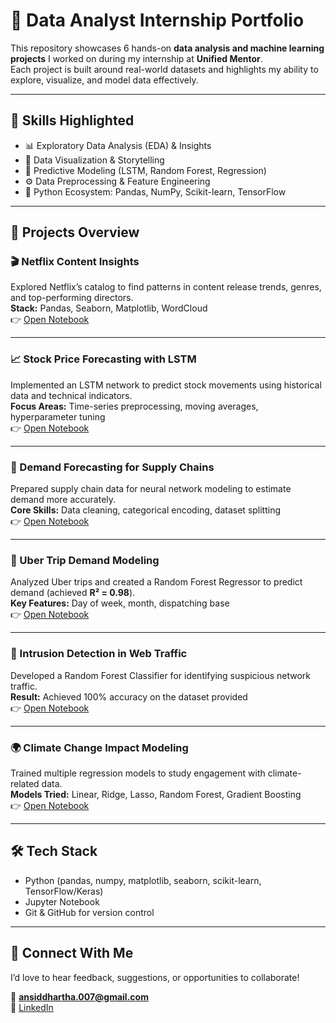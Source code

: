 # 🌟 Data Analyst Internship Portfolio

This repository showcases 6 hands-on **data analysis and machine learning projects** I worked on during my internship at **Unified Mentor**.  
Each project is built around real-world datasets and highlights my ability to explore, visualize, and model data effectively.  

---

## 🔑 Skills Highlighted
- 📊 Exploratory Data Analysis (EDA) & Insights  
- 🎨 Data Visualization & Storytelling  
- 🧠 Predictive Modeling (LSTM, Random Forest, Regression)  
- ⚙️ Data Preprocessing & Feature Engineering  
- 🐍 Python Ecosystem: Pandas, NumPy, Scikit-learn, TensorFlow  

---

## 📂 Projects Overview

### 🎬 Netflix Content Insights  
Explored Netflix’s catalog to find patterns in content release trends, genres, and top-performing directors.  
**Stack:** Pandas, Seaborn, Matplotlib, WordCloud  
👉 [Open Notebook](./Project1-Netflix-Content-Analysis/Netflix_Content_Analysis.ipynb)  

---

### 📈 Stock Price Forecasting with LSTM  
Implemented an LSTM network to predict stock movements using historical data and technical indicators.  
**Focus Areas:** Time-series preprocessing, moving averages, hyperparameter tuning  
👉 [Open Notebook](./Project2-Stock-Market-Prediction/Stock_Market_Prediction.ipynb)  

---

### 🚚 Demand Forecasting for Supply Chains  
Prepared supply chain data for neural network modeling to estimate demand more accurately.  
**Core Skills:** Data cleaning, categorical encoding, dataset splitting  
👉 [Open Notebook](./Project3-Supply-Chain-Demand/Supply_Chain_Demand_Forecasting.ipynb)  

---

### 🚖 Uber Trip Demand Modeling  
Analyzed Uber trips and created a Random Forest Regressor to predict demand (achieved **R² = 0.98**).  
**Key Features:** Day of week, month, dispatching base  
👉 [Open Notebook](./Project4-Uber-Trip-Analysis/Uber_Trip_Data_Analysis.ipynb)  

---

### 🔐 Intrusion Detection in Web Traffic  
Developed a Random Forest Classifier for identifying suspicious network traffic.  
**Result:** Achieved 100% accuracy on the dataset provided  
👉 [Open Notebook](./Project5-Web-Attack-Detection/Web_Attack_Traffic_Detection.ipynb)  

---

### 🌍 Climate Change Impact Modeling  
Trained multiple regression models to study engagement with climate-related data.  
**Models Tried:** Linear, Ridge, Lasso, Random Forest, Gradient Boosting  
👉 [Open Notebook](./Project6-Climate-Change-Modeling/Climate_Change_Modeling.ipynb)  

---

## 🛠 Tech Stack
- Python (pandas, numpy, matplotlib, seaborn, scikit-learn, TensorFlow/Keras)  
- Jupyter Notebook  
- Git & GitHub for version control  

---

## 🤝 Connect With Me
I’d love to hear feedback, suggestions, or opportunities to collaborate!  

📧 **ansiddhartha.007@gmail.com**  
🔗 [LinkedIn](https://www.linkedin.com/in/adimalla-nithin-siddhartha-541a281a6/)  
